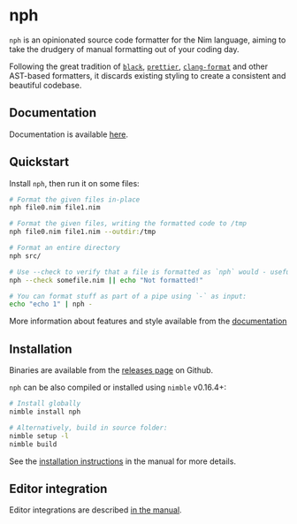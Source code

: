 # nph

`nph` is an opinionated source code formatter for the Nim language, aiming to
take the drudgery of manual formatting out of your coding day.

Following the great tradition of [`black`](https://github.com/psf/black/),
[`prettier`](https://prettier.io/), [`clang-format`](https://clang.llvm.org/docs/ClangFormat.html)
and other AST-based formatters, it discards existing styling to create a
consistent and beautiful codebase.

## Documentation

Documentation is available [here](https://arnetheduck.github.io/nph/).

## Quickstart

Install `nph`, then run it on some files:

```sh
# Format the given files in-place
nph file0.nim file1.nim

# Format the given files, writing the formatted code to /tmp
nph file0.nim file1.nim --outdir:/tmp

# Format an entire directory
nph src/

# Use --check to verify that a file is formatted as `nph` would - useful in CI
nph --check somefile.nim || echo "Not formatted!"

# You can format stuff as part of a pipe using `-` as input:
echo "echo 1" | nph -
```

More information about features and style available from the [documentation](https://arnetheduck.github.io/nph/)

## Installation

Binaries are available from the [releases page](https://github.com/arnetheduck/nph/releases/tag/latest) on Github.

`nph` can be also compiled or installed using `nimble` v0.16.4+:

```sh
# Install globally
nimble install nph

# Alternatively, build in source folder:
nimble setup -l
nimble build
```

See the [installation instructions](https://arnetheduck.github.io/nph/installation.html) in the manual for more details.

## Editor integration

Editor integrations are described [in the manual](https://arnetheduck.github.io/nph/installation.html#editor-integration).
